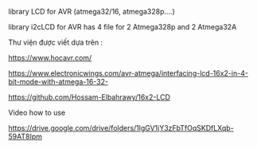 library LCD for AVR (atmega32/16, atmega328p....)

library i2cLCD for AVR has 4 file for 2 Atmega328p and 2 Atmega32A


Thư viện được viết dựa trên :

https://www.hocavr.com/ 


https://www.electronicwings.com/avr-atmega/interfacing-lcd-16x2-in-4-bit-mode-with-atmega-16-32-


https://github.com/Hossam-Elbahrawy/16x2-LCD

Video how to use

https://drive.google.com/drive/folders/1lgGV1jY3zFbTfOqSKDfLXqb-59AT8Ipm

